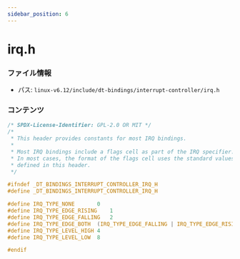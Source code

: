 ```yaml
---
sidebar_position: 6
---
```

# irq.h

### ファイル情報

- パス: `linux-v6.12/include/dt-bindings/interrupt-controller/irq.h`

### コンテンツ

```h
/* SPDX-License-Identifier: GPL-2.0 OR MIT */
/*
 * This header provides constants for most IRQ bindings.
 *
 * Most IRQ bindings include a flags cell as part of the IRQ specifier.
 * In most cases, the format of the flags cell uses the standard values
 * defined in this header.
 */

#ifndef _DT_BINDINGS_INTERRUPT_CONTROLLER_IRQ_H
#define _DT_BINDINGS_INTERRUPT_CONTROLLER_IRQ_H

#define IRQ_TYPE_NONE		0
#define IRQ_TYPE_EDGE_RISING	1
#define IRQ_TYPE_EDGE_FALLING	2
#define IRQ_TYPE_EDGE_BOTH	(IRQ_TYPE_EDGE_FALLING | IRQ_TYPE_EDGE_RISING)
#define IRQ_TYPE_LEVEL_HIGH	4
#define IRQ_TYPE_LEVEL_LOW	8

#endif

```

